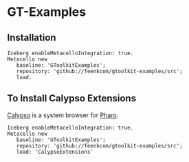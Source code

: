 # GT-Examples

## Installation

```Smalltalk
Iceberg enableMetacelloIntegration: true.
Metacello new
   baseline: 'GToolkitExamples';
   repository: 'github://feenkcom/gtoolkit-examples/src';
   load.
```

## To Install Calypso Extensions

[Calypso](https://github.com/dionisiydk/Calypso) is a system browser for [Pharo](http://pharo.org).

```Smalltalk
Iceberg enableMetacelloIntegration: true.
Metacello new
   baseline: 'GToolkitExamples';
   repository: 'github://feenkcom/gtoolkit-examples/src';
   load: 'CalypsoExtensions'
```
